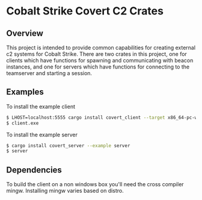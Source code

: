 # Cobalt Strike Covert C2 Crates
## Overview

This project is intended to provide common capabilities for creating external c2
systems for Cobalt Strike.  There are two crates in this project, one for clients which
have functions for spawning and communicating with beacon instances, and one for servers
which have functions for connecting to the teamserver and starting a session.

## Examples ##

To install the example client
```bash
$ LHOST=localhost:5555 cargo install covert_client --target x86_64-pc-windows-gnu --example client
$ client.exe
```
To install the example server
```bash
$ cargo install covert_server --example server
$ server
```

## Dependencies ##

To build the client on a non windows box you'll need the cross compiler mingw.  Installing
mingw varies based on distro.